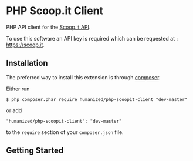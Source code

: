 # PHP Scoop.it Client
PHP API client for the [Scoop.it API](https://www.scoop.it/dev/api/1/intro).

To use this software an API key is required which can be requested at : https://scoop.it.

## Installation

The preferred way to install this extension is through [composer](http://getcomposer.org/download/).

Either run

```
$ php composer.phar require humanized/php-scoopit-client "dev-master"
```

or add

```
"humanized/php-scoopit-client": "dev-master"
```

to the ```require``` section of your `composer.json` file.

## Getting Started
